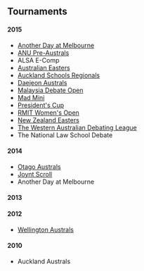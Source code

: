 ## Tournaments

#### 2015

- [Another Day at Melbourne](http://mudstab.herokuapp.com)
- [ANU Pre-Australs](https://anupreaust2015.herokuapp.com/)
- ALSA E-Comp
- [Australian Easters](https://aueasters2015.herokuapp.com)
- [Auckland Schools Regionals](http://aucklandregionals2015.herokuapp.com)
- [Daejeon Australs](http://tab.australasians2015.org)
- [Malaysia Debate Open](http://tabs.altairtechlab.com/malaysiadebateopen2015/)
- [Mad Mini](http://tabs.monashdebaters.com/t/mad-mini-2015/)
- [President's Cup](http://tabs.monashdebaters.com/t/presidents-cup-2015/)
- [RMIT Women's Open](http://radtabs.herokuapp.com)
- [New Zealand Easters](https://nzeasters2015.herokuapp.com)
- [The Western Australian Debating League](http://draw.wadl.org)
- The National Law School Debate

#### 2014

- [Otago Australs](http://australs2014.herokuapp.com/)
- [Joynt Scroll](http://joyntscroll2014.herokuapp.com)
- Another Day at Melbourne

#### 2013

#### 2012

- [Wellington Australs](http://australs2012tab.herokuapp.com)

#### 2010

- Auckland Australs
